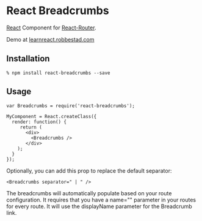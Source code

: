 # React Breadcrumbs

[React][1] Component for [React-Router][4].

Demo at [learnreact.robbestad.com][2]

## Installation

    % npm install react-breadcrumbs --save

## Usage


    var Breadcrumbs = require('react-breadcrumbs');

    MyComponent = React.createClass({
      render: function() {
         return (
           <div>
           	 <Breadcrumbs />
           </div>
        );
      }
    });

Optionally, you can add this prop to replace the default separator:

    <Breadcrumbs separator=" | " />

The breadcrumbs will automatically populate based on your
route configuration. It requires that you have a name="" parameter
in your routes for every route. It will use the displayName parameter
for the Breadcrumb link.

[1]: https://facebook.github.io/react
[2]: http://learnreact.robbestad.com/
[3]: https://github.com/svenanders/react-breadcrumbs/issues/1
[4]: https://github.com/rackt/react-router
